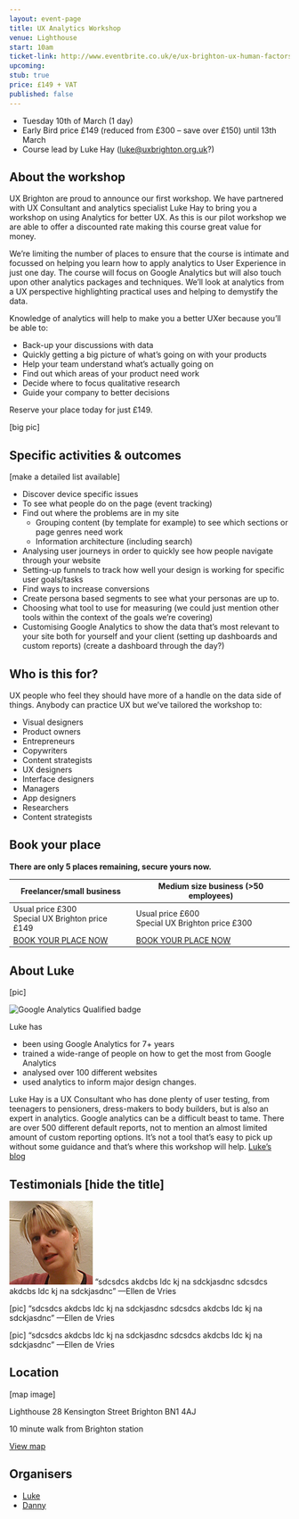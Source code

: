 ```yaml
---
layout: event-page  
title: UX Analytics Workshop
venue: Lighthouse
start: 10am
ticket-link: http://www.eventbrite.co.uk/e/ux-brighton-ux-human-factors-and-ergonomics-tickets-13077411891
upcoming:
stub: true
price: £149 + VAT
published: false
---
```


- Tuesday 10th of March (1 day)
- Early Bird price £149 (reduced from £300 – save over £150) until 13th March
- Course lead by Luke Hay (luke@uxbrighton.org.uk?)

## About the workshop

UX Brighton are proud to announce our first workshop. We have partnered with UX Consultant and analytics specialist Luke Hay to bring you a workshop on using Analytics for better UX. As this is our pilot workshop we are able to offer a discounted rate making this course great value for money.  

We’re limiting the number of places to ensure that the course is intimate and focussed on helping you learn how to apply analytics to User Experience in just one day. The course will focus on Google Analytics but will also touch upon other analytics packages and techniques. We’ll look at analytics from a UX perspective highlighting practical uses and helping to demystify the data.

Knowledge of analytics will help to make you a better UXer because you’ll be able to:

- Back-up your discussions with data
- Quickly getting a big picture of what’s going on with your products
- Help your team understand what’s actually going on
- Find out which areas of your product need work
- Decide where to focus qualitative research
- Guide your company to better decisions

Reserve your place today for just £149.

[big pic]

## Specific activities & outcomes

[make a detailed list available]

- Discover device specific issues
- To see what people do on the page (event tracking)
- Find out where the problems are in my site
	- Grouping content (by template for example) to see which sections or page genres need work
	- Information architecture (including search)
- Analysing user journeys in order to quickly see how people navigate through your website
- Setting-up funnels to track how well your design is working for specific user goals/tasks
- Find ways to increase conversions 
- Create persona based segments to see what your personas are up to.
- Choosing what tool to use for measuring (we could just mention other tools within
the context of the goals we’re covering)
- Customising Google Analytics to show the data that’s most relevant to your site both for yourself and your client (setting up dashboards and custom reports) (create a dashboard through the day?)

## Who is this for?

UX people who feel they should have more of a handle on the data side of things. Anybody can practice UX but we’ve tailored the workshop  to:

- Visual designers
- Product owners
- Entrepreneurs
- Copywriters
- Content strategists
- UX designers
- Interface designers
- Managers
- App designers
- Researchers
- Content strategists

## Book your place

**There are only 5 places remaining, secure yours now.**

| Freelancer/small business | Medium size business (>50 employees) |
|--- |--- |
| Usual price £300<br>Special UX Brighton price £149 | Usual price £600<br>Special UX Brighton price £300 |
| [BOOK YOUR PLACE NOW](# "tickets on Eventbrite") | [BOOK YOUR PLACE NOW](# "tickets on Eventbrite") |

## About Luke

[pic]

![Google Analytics Qualified badge](https://cldup.com/2Wxn2W_L6D-1200x1200.png "Luke is Google Analytics Qualified")

Luke has

- been using Google Analytics for 7+ years 
- trained a wide-range of people on how to get the most from Google Analytics
- analysed over 100 different websites
- used analytics to inform major design changes. 

Luke Hay is a UX Consultant who has done plenty of user testing, from teenagers to pensioners, dress-makers to body builders, but is also an expert in analytics. Google analytics can be a difficult beast to tame. There are over 500 different default reports, not to mention an almost limited amount of custom reporting options. It’s not a tool that’s easy to pick up without some guidance and that’s where this workshop will help.
[Luke’s blog](http://www.lukehay.co.uk/blog/ "")

## Testimonials [hide the title]

![portrait of Ellen de Vries](/portraits/Ellen-de-Vries.jpg "") “sdcsdcs akdcbs ldc kj na sdckjasdnc sdcsdcs akdcbs ldc kj na sdckjasdnc”
—Ellen de Vries

[pic] “sdcsdcs akdcbs ldc kj na sdckjasdnc sdcsdcs akdcbs ldc kj na sdckjasdnc”
—Ellen de Vries

[pic] “sdcsdcs akdcbs ldc kj na sdckjasdnc sdcsdcs akdcbs ldc kj na sdckjasdnc”
—Ellen de Vries

## Location

[map image]

Lighthouse
28 Kensington Street
Brighton
BN1 4AJ

10 minute walk from Brighton station

[View map](https://www.google.com/maps/place/Lighthouse+Arts/@50.826238,-0.138209,13z/data=!4m2!3m1!1s0x0:0x1316760b33779607?hl=en "")

## Organisers

- <a href="http://uxbrighton.org.uk/about/#luke">Luke</a>
- <a href="http://uxbrighton.org.uk/about/#danny">Danny</a>